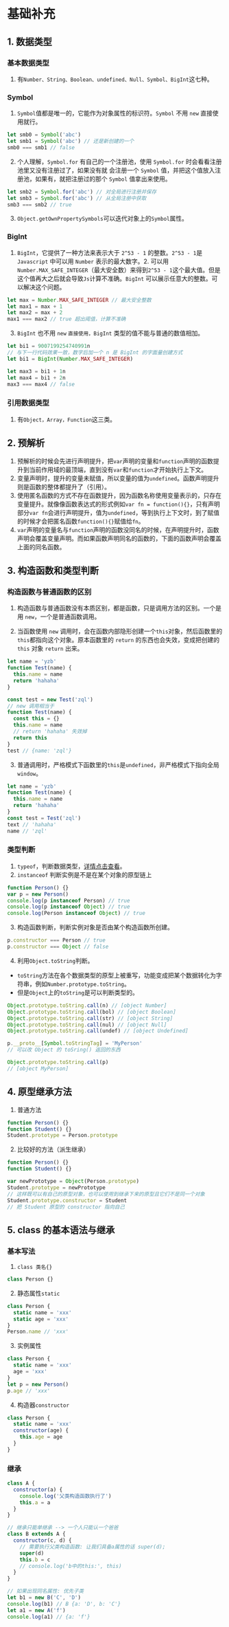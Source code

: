 # 基础补充

## 1. 数据类型

### 基本数据类型

1. 有`Number、String、Boolean、undefined、Null、Symbol、BigInt`这七种。

### Symbol

1. `Symbol`值都是唯一的，它能作为对象属性的标识符。`Symbol` 不用 `new` 直接使用就行。

```js
let smb0 = Symbol('abc')
let smb1 = Symbol('abc') // 还是新创建的一个
smb0 === smb1 // false
```

2. 个人理解，`Symbol.for` 有自己的一个注册池，使用 `Symbol.for` 时会看看注册池里又没有注册过了，如果没有就
   会注册一个 `Symbol` 值，并把这个值放入注册池，如果有，就把注册过的那个 `Symbol` 值拿出来使用。

```js
let smb2 = Symbol.for('abc') // 对全局进行注册并保存
let smb3 = Symbol.for('abc') // 从全局注册中获取
smb3 === smb2 // true
```

3. `Object.getOwnPropertySymbols`可以迭代对象上的`Symbol`属性。

### BigInt

1. `BigInt`，它提供了一种方法来表示大于 `2^53 - 1` 的整数。`2^53 - 1`是 `Javascript` 中可以用 `Number` 表示的最大数字。2. 可以用`Number.MAX_SAFE_INTEGER`（最大安全数）来得到`2^53 - 1`这个最大值。但是这个值再大之后就会导致`Js`计算不准确。`BigInt` 可以展示任意大的整数。可以解决这个问题。

```js
let max = Number.MAX_SAFE_INTEGER // 最大安全整数
let max1 = max + 1
let max2 = max + 2
max1 === max2 // true 超出阈值，计算不准确
```

3. `BigInt` 也不用 `new` `直接使用，BigInt` 类型的值不能与普通的数值相加。

```js
let bi1 = 9007199254740991n
// 与下一行代码效果一致，数字后加一个 n 是 BigInt 的字面量创建方式
let bi1 = BigInt(Number.MAX_SAFE_INTEGER)

let max3 = bi1 + 1n
let max4 = bi1 + 2n
max3 === max4 // false
```

### 引用数据类型

1. 有`Object，Array，Function`这三类。

## 2. 预解析

1. 预解析的时候会先进行声明提升，把`var`声明的变量和`function`声明的函数提升到当前作用域的最顶端，直到没有`var`和`function`才开始执行上下文。
2. 变量声明时，提升的变量未赋值，所以变量的值为`undefined`。函数声明提升则是函数的整体都提升了（引用）。
3. 使用匿名函数的方式不存在函数提升，因为函数名称使用变量表示的，只存在变量提升。就像像函数表达式的形式例如`var fn = function(){}`，只有声明部分`var fn`会进行声明提升，值为`undefined`，等到执行上下文时，到了赋值的时候才会把匿名函数`function(){}`赋值给`fn`。
4. `var`声明的变量名与`function`声明的函数没同名的时候，在声明提升时，函数声明会覆盖变量声明。而如果函数声明同名的函数的，下面的函数声明会覆盖上面的同名函数。

## 3. 构造函数和类型判断

### 构造函数与普通函数的区别

1. 构造函数与普通函数没有本质区别，都是函数，只是调用方法的区别。一个是用 `new`，一个是普通函数调用。

2. 当函数使用 `new` 调用时，会在函数内部隐形创建一个`this`对象，然后函数里的`this`都指向这个对象。原本函数里的 `return` 的东西也会失效，变成把创建的 `this` 对象 `return` 出来。

```js
let name = 'yzb'
function Test(name) {
  this.name = name
  return 'hahaha'
}

const test = new Test('zql')
// new 调用相当于
function Test(name) {
  const this = {}
  this.name = name
  // return 'hahaha' 失效掉
  return this
}
test // {name: 'zql'}
```

3. 普通调用时，严格模式下函数里的`this`是`undefined`，非严格模式下指向全局 `window`。

```js
let name = 'yzb'
function Test(name) {
  this.name = name
  return 'hahaha'
}
const test = Test('zql')
text // 'hahaha'
name // 'zql'
```

### 类型判断

1. `typeof`，判断数据类型，[详情点击查看](/guide/JavaScript/ECMAScript/01/01_04.html#_2-类型判断)。
2. `instanceof` 判断实例是不是在某个对象的原型链上

```js
function Person() {}
var p = new Person()
console.log(p instanceof Person) // true
console.log(p instanceof Object) // true
console.log(Person instanceof Object) // true
```

3. 构造函数判断，判断实例对象是否由某个构造函数所创建。

```js
p.constructor === Person // true
p.constructor === Object // false
```

4. 利用`Object.toString`判断。

- `toString`方法在各个数据类型的原型上被重写，功能变成把某个数据转化为字符串，例如`Number.prototype.toString`。
- 但是`Object`上的`toString`是可以判断类型的。

```js
Object.prototype.toString.call(n) // [object Number]
Object.prototype.toString.call(bol) // [object Boolean]
Object.prototype.toString.call(str) // [object String]
Object.prototype.toString.call(nul) // [object Null]
Object.prototype.toString.call(undef) // [object Undefined]

p.__proto__[Symbol.toStringTag] = 'MyPerson'
// 可以改 Object 的 toSring() 返回的东西

Object.prototype.toString.call(p)
// [object MyPerson]
```

## 4. 原型继承方法

1. 普通方法

```js
function Person() {}
function Student() {}
Student.prototype = Person.prototype
```

2. 比较好的方法（派生继承）

```js
function Person() {}
function Student() {}

var newPrototype = Object(Person.prototype)
Student.prototype = newPrototype
// 这样既可以有自己的原型对象，也可以使用到继承下来的原型且它们不是同一个对象
Student.prototype.constructor = Student
// 把 Student 原型的 constructor 指向自己
```

## 5. class 的基本语法与继承

### 基本写法

1. `class 类名{}`

```js
class Person {}
```

2. 静态属性`static`

```js
class Person {
  static name = 'xxx'
  static age = 'xxx'
}
Person.name // 'xxx'
```

3. 实例属性

```js
class Person {
  static name = 'xxx'
  age = 'xxx'
}
let p = new Person()
p.age // 'xxx'
```

4. 构造器`constructor`

```js
class Person {
  static name = 'xxx'
  constructor(age) {
    this.age = age
  }
}
```

### 继承

```js
class A {
  constructor(a) {
    console.log('父类构造函数执行了')
    this.a = a
  }
}

// 继承只能单继承 --> 一个人只能认一个爸爸
class B extends A {
  constructor(c, d) {
    // 需要执行父类构造函数: 让我们具备a属性的话 super(d);
    super(d)
    this.b = c
    // console.log('b中的this:', this)
  }
}

// 如果出现同名属性: 优先子类
let b1 = new B('C', 'D')
console.log(b1) // B {a: 'D', b: 'C'}
let a1 = new A('f')
console.log(a1) // {a: 'f'}
```
